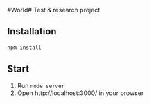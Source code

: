 #World#
Test & research project

Installation
------------
```sh
npm install
```

Start
-----
1. Run ```node server```
2. Open http://localhost:3000/ in your browser
